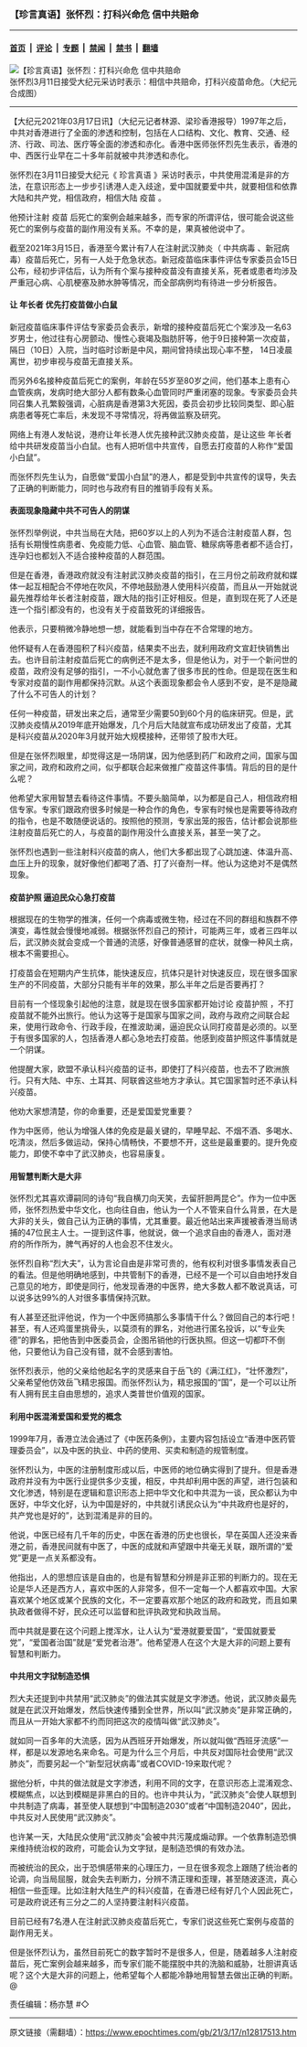 ### 【珍言真语】张怀烈：打科兴命危 信中共赔命

---

#### [首页](../../../..?n12817513) &nbsp;|&nbsp; [评论](../../../../../epoch-comment?n12817513) &nbsp;|&nbsp; [专题](../../../../../epoch-special?n12817513) &nbsp;|&nbsp; [禁闻](../../../../../epoch-news?n12817513) &nbsp;|&nbsp; [禁书](../../../../../books?n12817513) &nbsp;|&nbsp; [翻墙](https://github.com/gfw-breaker/nogfw/blob/master/README.md?n12817513)


<div><img alt="【珍言真语】张怀烈：打科兴命危 信中共赔命" class="attachment-djy_600_400 size-djy_600_400 wp-post-image" src="https://i.epochtimes.com/assets/uploads/2021/03/e555ea2ff4c50dfa45e2283309ef9b81-600x400.jpg"/>
<div class="caption">
 张怀烈3月11日接受大纪元采访时表示：相信中共赔命，打科兴疫苗命危。（大纪元合成图）
</div></div><hr/><div class="post_content" id="artbody" itemprop="articleBody">
 <!-- article content begin -->
 <p>
  【大纪元2021年03月17日讯】（大纪元记者林源、梁珍香港报导）1997年之后，中共对香港进行了全面的渗透和控制，包括在人口结构、文化、教育、交通、经济、行政、司法、医疗等全面的渗透和赤化。香港中医师张怀烈先生表示，香港的中、西医行业早在二十多年前就被中共渗透和赤化。
 </p>
 <p>
  张怀烈在3月11日接受大纪元《
  <ok href="https://www.epochtimes.com/gb/tag/%E7%8F%8D%E8%A8%80%E7%9C%9F%E8%AF%AD.html">
   珍言真语
  </ok>
  》采访时表示，中共使用混淆是非的方法，在意识形态上一步步引诱港人走入歧途，爱中国就要爱中共，就要相信和依靠大陆和共产党，相信政府，相信大陆
  <ok href="https://www.epochtimes.com/gb/tag/%E7%96%AB%E8%8B%97.html">
   疫苗
  </ok>
  。
 </p>
 <p>
  他预计注射
  <ok href="https://www.epochtimes.com/gb/tag/%E7%96%AB%E8%8B%97.html">
   疫苗
  </ok>
  后死亡的案例会越来越多，而专家的所谓评估，很可能会说这些死亡的案例与疫苗的副作用没有关系。不幸的是，果真被他说中了。
 </p>
 <p>
  截至2021年3月15日，香港至今累计有7人在注射武汉肺炎（
  <ok href="https://www.epochtimes.com/gb/tag/%E4%B8%AD%E5%85%B1%E7%97%85%E6%AF%92.html">
   中共病毒
  </ok>
  、新冠病毒）疫苗后死亡，另有一人处于危急状态。新冠疫苗临床事件评估专家委员会15日公布，经初步评估后，认为所有个案与接种疫苗没有直接关系，死者或患者均涉及严重冠心病、心肌梗塞及肺水肿等情况，而全部病例均有待进一步分析报告。
 </p>
 <p style="text-align: center;">
 </p>
 <h4>
  让
  <ok href="https://www.epochtimes.com/gb/tag/%E5%B9%B4%E9%95%BF%E8%80%85.html">
   年长者
  </ok>
  优先打疫苗做小白鼠
 </h4>
 <p>
  新冠疫苗临床事件评估专家委员会表示，新增的接种疫苗后死亡个案涉及一名63岁男士，他过往有心房颤动、慢性心衰竭及脂肪肝等，他于9日接种第一次疫苗，隔日（10日）入院，当时临时诊断是中风，期间曾持续出现心率不整， 14日凌晨离世，初步审视与疫苗无直接关系。
 </p>
 <p>
  而另外6名接种疫苗后死亡的案例，年龄在55岁至80岁之间，他们基本上患有心血管疾病，发病时绝大部分人都有数条心血管同时严重闭塞的现象。专家委员会共同召集人孔繁毅强调，心脏病是香港第3大死因，委员会初步比较同类型、即心脏病患者等死亡率后，未发现不寻常情况，将再做监察及研究。
 </p>
 <p>
  网络上有港人发帖说，港府让年长港人优先接种武汉肺炎疫苗，是让这些
  <ok href="https://www.epochtimes.com/gb/tag/%E5%B9%B4%E9%95%BF%E8%80%85.html">
   年长者
  </ok>
  给中共研发疫苗当小白鼠。也有人把听信中共宣传，自愿去打疫苗的人称作“爱国小白鼠”。
 </p>
 <p>
  而张怀烈先生认为，自愿做“爱国小白鼠”的港人，都是受到中共宣传的误导，失去了正确的判断能力，同时也与政府有目的推销手段有关系。
 </p>
 <h4>
  表面现象隐藏中共不可告人的阴谋
 </h4>
 <p>
  张怀烈举例说，中共当局在大陆，把60岁以上的人列为不适合注射疫苗人群，包括有长期慢性病患者、免疫能力低、心血管、脑血管、糖尿病等患者都不适合打，连孕妇也都划入不适合接种疫苗的人群范围。
 </p>
 <p>
  但是在香港，香港政府就没有注射武汉肺炎疫苗的指引，在三月份之前政府就和媒体一起互相配合不停地在吹风，不停地鼓励港人使用科兴疫苗，而且从一开始就说最先推荐给年长者注射疫苗，跟大陆的指引正好相反。但是，直到现在死了人还是连一个指引都没有的，也没有关于疫苗致死的详细报告。
 </p>
 <p>
  他表示，只要稍微冷静地想一想，就能看到当中存在不合常理的地方。
 </p>
 <p>
  他怀疑有人在香港囤积了科兴疫苗，结果卖不出去，就利用政府文宣赶快销售出去。也许目前注射疫苗后死亡的病例还不是太多，但是他认为，对于一个新问世的疫苗，政府没有足够的指引，一不小心就危害了很多市民的性命。但是现在医生和专家对疫苗的副作用都保持沉默。从这个表面现象都会令人感到不安，是不是隐藏了什么不可告人的计划？
 </p>
 <p>
  任何一种疫苗，研发出来之后，通常至少需要50到60个月的临床研究。但是，武汉肺炎疫情从2019年底开始爆发，几个月后大陆就宣布成功研发出了疫苗，尤其是科兴疫苗从2020年3月就开始大规模接种，还带领了股市大旺。
 </p>
 <p>
  但是在张怀烈眼里，却觉得这是一场阴谋，因为他感到药厂和政府之间，国家与国家之间，政府和政府之间，似乎都联合起来做推广疫苗这件事情。背后的目的是什么呢？
 </p>
 <p>
  他希望大家用智慧去看待这件事情。不要头脑简单，以为都是自己人，相信政府相信专家。专家们跟政府很多时候是一种合作的角色，专家有时候也是需要等待政府的指令，也是不敢随便说话的。按照他的预测，专家出笼的报告，估计都会说那些注射疫苗后死亡的人，与疫苗的副作用没什么直接关系，甚至一笑了之。
 </p>
 <p>
  张怀烈也遇到一些注射科兴疫苗的病人，他们大多都出现了心跳加速、体温升高、血压上升的现象，就好像他们都喝了酒、打了兴奋剂一样。他认为这绝对不是偶然现象。
 </p>
 <h4>
  <ok href="https://www.epochtimes.com/gb/tag/%E7%96%AB%E8%8B%97%E6%8A%A4%E7%85%A7.html">
   疫苗护照
  </ok>
  逼迫民众心急打疫苗
 </h4>
 <p>
  根据现在的生物学的推演，任何一个病毒或微生物，经过在不同的群组和族群不停演变，毒性就会慢慢地减弱。根据张怀烈自己的预计，可能两三年，或者三四年以后，武汉肺炎就会变成一个普通的流感，好像普通感冒的症状，就像一种风土病，根本不需要担心。
 </p>
 <p>
  打疫苗会在短期内产生抗体，能快速反应，抗体只是针对快速反应，现在很多国家生产的不同疫苗，大部分只能有半年的效果，那么半年之后是否要再打？
 </p>
 <p>
  目前有一个怪现象引起他的注意，就是现在很多国家都开始讨论
  <ok href="https://www.epochtimes.com/gb/tag/%E7%96%AB%E8%8B%97%E6%8A%A4%E7%85%A7.html">
   疫苗护照
  </ok>
  ，不打疫苗就不能外出旅行。他认为这等于是国家与国家之间，政府与政府之间联合起来，使用行政命令、行政手段，在推波助澜，逼迫民众认同打疫苗是必须的。以至于有很多国家的人，包括香港人都心急地去打疫苗。他感到疫苗护照这件事情就是一个阴谋。
 </p>
 <p>
  他提醒大家，欧盟不承认科兴疫苗的证书，即使打了科兴疫苗，也去不了欧洲旅行。只有大陆、中东、土耳其、阿联酋这些地方才承认。其它国家暂时还不承认科兴疫苗。
 </p>
 <p>
  他劝大家想清楚，你的命重要，还是爱国爱党重要？
 </p>
 <p>
  作为中医师，他认为增强人体的免疫是最关键的，早睡早起、不烟不酒、多喝水、吃清淡，然后多做运动，保持心情畅快，不要想不开，这些是最重要的。提升免疫能力，即使不幸中了武汉肺炎，也容易康复。
 </p>
 <h4>
  用智慧判断大是大非
 </h4>
 <p>
  张怀烈尤其喜欢谭嗣同的诗句“我自横刀向天笑，去留肝胆两昆仑”。作为一位中医师，张怀烈热爱中华文化，也向往自由，他认为一个人不管来自什么背景，在大是大非的关头，做自己认为正确的事情，尤其重要。最近他站出来声援被香港当局诱捕的47位民主人士。一提到这件事，他就说，做一个追求自由的香港人，面对港府的所作所为，脾气再好的人也会忍不住发火。
 </p>
 <p>
  张怀烈自称“烈大夫”，认为言论自由是非常可贵的，他有权利对很多事情发表自己的看法。但是他明确地感到，中共管制下的香港，已经不是一个可以自由地抒发自己意见的地方，即使是同行，他发现香港的中医界，绝大多数人都不敢说真话，可以说多达99%的人对很多事情保持沉默。
 </p>
 <p>
  有人甚至还批评他说，作为一个中医师搞那么多事情干什么？做回自己的本行吧！甚至，有人还鸡蛋里挑骨头，以莫须有的罪名，对他进行匿名投诉，以“专业失德”的罪名，把他告到中医委员会，企图吊销他的行医执照。但这一切都吓不倒他，只要他认为自己没有错，就不会感到害怕。
 </p>
 <p>
  张怀烈表示，他的父亲给他起名字的灵感来自于岳飞的《满江红》，“壮怀激烈”，父亲希望他仿效岳飞精忠报国。而张怀烈认为，精忠报国的“国”，是一个可以让所有人拥有民主自由思想的，追求人类普世价值观的国家。
 </p>
 <h4>
  利用中医混淆爱国和爱党的概念
 </h4>
 <p>
  1999年7月，香港立法会通过了《中医药条例》，主要内容包括设立“香港中医药管理委员会”，以及中医的执业、中药的使用、买卖和制造的规管制度。
 </p>
 <p>
  张怀烈认为，中医的注册制度形成以后，中医师的地位确实得到了提升。但是香港政府并没有为中医行业提供多少支援，相反，中共却利用中医的声望，进行包装和文化渗透，特别是在逻辑和意识形态上把中华文化和中共混为一谈，民众都认为中医好，中华文化好，认为中国是好的，中共就引诱民众认为“中共政府也是好的，共产党也是好的”，达到混淆是非的目的。
 </p>
 <p>
  他说，中医已经有几千年的历史，中医在香港的历史也很长，早在英国人还没来香港之前，香港民间就有中医了，中医的成就和声望跟中共毫无关联，跟所谓的“爱党”更是一点关系都没有。
 </p>
 <p>
  他指出，人的思想应该是自由的，也是有智慧和分辨是非正邪的判断力的。现在无论是华人还是西方人，喜欢中医的人非常多，但不一定每一个人都喜欢中国。大家喜欢某个地区或某个民族的文化，不一定要喜欢那个地区的政府和政党，而且如果执政者做得不好，民众还可以监督和批评执政党和执政当局。
 </p>
 <p>
  而中共就是要在这个问题上搅浑水，让人认为“爱港就要爱国”，“爱国就要爱党”，“爱国者治国”就是“爱党者治港”。他希望港人在这个大是大非的问题上要有智慧和判断力。
 </p>
 <h4>
  中共用文字狱制造恐惧
 </h4>
 <p>
  烈大夫还提到中共禁用“武汉肺炎”的做法其实就是文字渗透。他说，武汉肺炎最先就是在武汉开始爆发，然后快速传播到全世界，所以叫“武汉肺炎”是非常正确的，而且从一开始大家都不约而同把这次的疫情叫做“武汉肺炎”。
 </p>
 <p>
  就如同一百多年的大流感，因为从西班牙开始爆发，所以就叫做“西班牙流感”一样，都是以发源地名来命名。可是为什么三个月后，中共反对国际社会使用“武汉肺炎”，而要另起一个“新型冠状病毒”或者COVID-19来取代呢？
 </p>
 <p>
  据他分析，中共的做法就是文字渗透，利用不同的文字，在意识形态上混淆观念、模糊焦点，以达到模糊是非黑白的目的。也许中共认为，“武汉肺炎”会使人联想到中共制造了病毒，甚至使人联想到“中国制造2030”或者“中国制造2040”，因此，中共反对人民使用“武汉肺炎”。
 </p>
 <p>
  也许某一天，大陆民众使用“武汉肺炎”会被中共污蔑成煽动罪。一个依靠制造恐惧来维持统治权的政府，可能会认为文字狱，是制造恐惧的有效办法。
 </p>
 <p>
  而被统治的民众，出于恐惧感带来的心理压力，一旦在很多观念上跟随了统治者的论调，向当局屈服，就会失去判断力，分辨不清正理和歪理，甚至随波逐流，真心相信一些歪理。比如注射大陆生产的科兴疫苗，在香港已经有好几个人因此死亡，可是政府说还有三分之二的人坚持要注射科兴疫苗。
 </p>
 <p>
  目前已经有7名港人在注射武汉肺炎疫苗后死亡，专家们说这些死亡案例与疫苗的副作用无关。
 </p>
 <p>
  但是张怀烈认为，虽然目前死亡的数字暂时不是很多人，但是，随着越多人注射疫苗后，死亡案例会越来越多，而专家们能不能摆脱中共的洗脑和威胁，壮胆讲真话呢？这个大是大非的问题上，他希望每个人都能冷静地用智慧去做出正确的判断。@
 </p>
 <p>
  责任编辑：杨亦慧 #◇
 </p>
 <!-- article content end -->
 <div id="below_article_ad">
 </div>
</div>


---

原文链接（需翻墙）：https://www.epochtimes.com/gb/21/3/17/n12817513.htm
